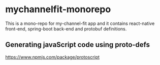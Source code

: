 # mychannelfit-monorepo
This is a mono-repo for my-channel-fit app and it contains react-native front-end, spring-boot back-end and protobuf definitions.

## Generating javaScript code using proto-defs
https://www.npmjs.com/package/protoscript
